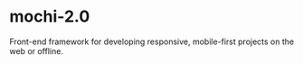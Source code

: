 # mochi-2.0
Front-end framework for developing responsive, mobile-first projects on the web or offline.
